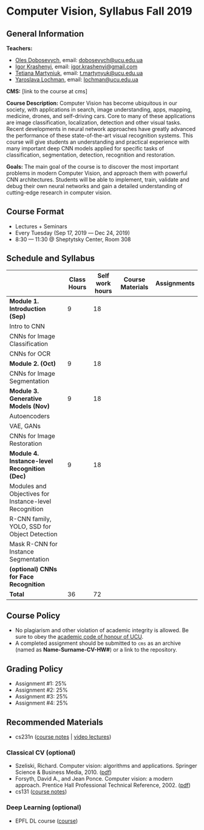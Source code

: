 # Computer Vision, Syllabus Fall 2019

## General Information

**Teachers:**
* [Oles Dobosevych](https://apps.ucu.edu.ua/en/personal/oles-dobosevych), email: dobosevych@ucu.edu.ua
* [Igor Krashenyi](https://scholar.google.com.ua/citations?user=J3GqVSMAAAAJ&hl), email: igor.krashenyi@gmail.com
* [Tetiana Martyniuk](https://apps.ucu.edu.ua/en/personal/tmartyniuk), email: t.martynyuk@ucu.edu.ua
* [Yaroslava Lochman](https://apps.ucu.edu.ua/en/personal/ylochman), email: lochman@ucu.edu.ua

**CMS:** [link to the course at cms]

**Course Description:** Computer Vision has become ubiquitous in our society, with applications in search, image understanding, apps, mapping, medicine, drones, and self-driving cars. Core to many of these applications are image classification, localization, detection and other visual tasks. Recent developments in neural network approaches have greatly advanced the performance of these state-of-the-art visual recognition systems. This course will give students an understanding and practical experience with many important deep CNN models applied for specific tasks of classification, segmentation, detection, recognition and restoration.

**Goals:** The main goal of the course is to discover the most important problems in modern Computer Vision, and approach them with powerful CNN architectures. Students will be able to implement, train, validate and debug their own neural networks and gain a detailed understanding of cutting-edge research in computer vision.


## Course Format
* Lectures + Seminars
* Every Tuesday (Sep 17, 2019 –– Dec 24, 2019)
* 8:30 — 11:30 @ Sheptytsky Center, Room 308

## Schedule and Syllabus
|   	                           	      |Сlass Hours    |Self work hours    |Course Materials   |Assignments   |
|---	                                  |---	          |---	              |---	              |---	         |
|**Module 1. Introduction (Sep)**                     |9              |18                 |                   |              |
|Intro to CNN    	                      |   	          |   	              |   	              |              |
|CNNs for Image Classification          |   	          |   	              |   	              |              |
|CNNs for OCR    	                      |   	          |   	              |   	              |              |
|**Module 2. (Oct)**                     |9              |18                 |                   |              |
|CNNs for Image Segmentation     	      |   	          |   	              |   	              |              |
|**Module 3. Generative Models (Nov)**   |9              |18                 |                   |              |
|Autoencoders                           |   	          |   	              |   	              |              |
|VAE, GANs                              |   	          |   	              |   	              |              |
|CNNs for Image Restoration             |   	          |   	              |   	              |              |
|**Module 4. Instance-level Recognition (Dec)**|9              |18                 |                   |              |
|Modules and Objectives for Instance-level Recognition|   	          |   	              |   	              |              |
|R-CNN family, YOLO, SSD for Object Detection|   	          |   	              |   	              |              |
|Mask R-CNN for Instance Segmentation   |   	          |   	              |   	              |              |
|**(optional) CNNs for Face Recognition**|              |                 |                   |              |
|**Total**                              |36             |72                 |                   |              |


## Course Policy
* No plagiarism and other violation of academic integrity is allowed. Be sure to obey the [academic code of honour of UCU](https://s3-eu-central-1.amazonaws.com/ucu.edu.ua/wp-content/uploads/2017/04/Polozhennya_pro_plagiat.pdf).
* A completed assignment should be submitted to `cms` as an archive (named as **Name-Surname-CV-HW#**) or a link to the repository.

## Grading Policy
* Assignment #1: 25%
* Assignment #2: 25%
* Assignment #3: 25%
* Assignment #4: 25%


## Recommended Materials
* cs231n ([course notes](http://cs231n.github.io) | [video lectures](https://www.youtube.com/playlist?list=PL3FW7Lu3i5JvHM8ljYj-zLfQRF3EO8sYv))

### Classical CV (optional)
* Szeliski, Richard. Computer vision: algorithms and applications. Springer Science & Business Media, 2010. ([pdf](http://szeliski.org/Book/drafts/SzeliskiBook_20100903_draft.pdf))
* Forsyth, David A., and Jean Ponce. Computer vision: a modern approach. Prentice Hall Professional Technical Reference, 2002. ([pdf](http://cmuems.com/excap/readings/forsyth-ponce-computer-vision-a-modern-approach.pdf))
* cs131 ([course notes](https://github.com/StanfordVL/CS131_notes))

### Deep Learning (optional)
* EPFL DL course ([course](https://fleuret.org/ee559))
